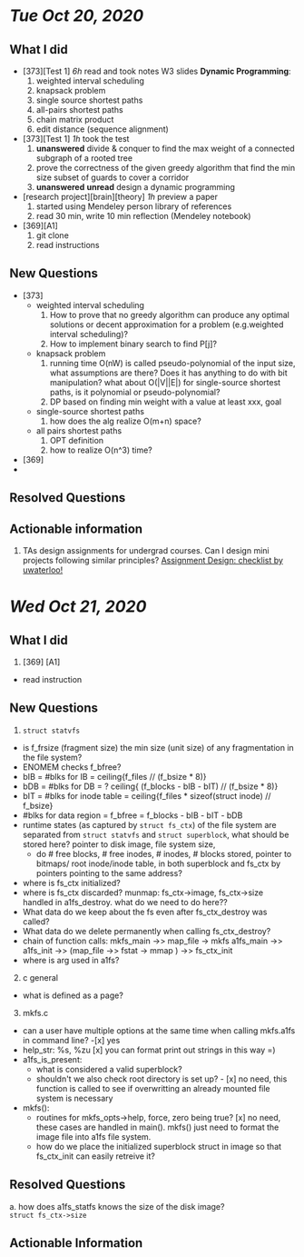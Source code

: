 # *Tue Oct 20, 2020*
## What I did
- [373][Test 1] *6h* read and took notes W3 slides **Dynamic Programming**: 
  1. weighted interval scheduling
  2. knapsack problem 
  3. single source shortest paths 
  4. all-pairs shortest paths
  5. chain matrix product
  5. edit distance (sequence alignment)
- [373][Test 1] *1h* took the test  
  1. **unanswered** divide & conquer to find the max weight of a connected subgraph of a rooted tree
  2. prove the correctness of the given greedy algorithm that find the min size subset of guards to cover a corridor
  3. **unanswered** **unread** design a dynamic programming 
- [research project][brain][theory] *1h* preview a paper 
  1. started using Mendeley person library of references 
  2. read 30 min, write 10 min reflection (Mendeley notebook)
- [369][A1] 
  1. git clone
  2. read instructions 
## New Questions
- [373] 
  - weighted interval scheduling
    1. How to prove that no greedy algorithm can produce any optimal solutions or decent approximation for a problem (e.g.weighted interval scheduling)?
    2. How to implement binary search to find P[j]?
  - knapsack problem
    1. running time O(nW) is called pseudo-polynomial of the input size, what assumptions are there? Does it has anything to do with bit manipulation? what about O(|V||E|) for single-source shortest paths, is it polynomial or pseudo-polynomial?
    2. DP based on finding min weight with a value at least xxx, goal
  - single-source shortest paths
    1. how does the alg realize O(m+n) space?
  - all pairs shortest paths
    1. OPT definition
    2. how to realize O(n^3) time?
 - [369]
  - 
## Resolved Questions

## Actionable information
1. TAs design assignments for undergrad courses. Can I design mini projects following similar principles? 
[Assignment Design: checklist by uwaterloo!](https://uwaterloo.ca/centre-for-teaching-excellence/teaching-resources/teaching-tips/developing-assignments/assignment-design/assignment-design-checklist)

# *Wed Oct 21, 2020*
## What I did 
1. [369] [A1] 
  - read instruction 


## New Questions
1. `struct statvfs`
 
  - is f_frsize (fragment size) the min size (unit size) of any fragmentation in the file system?
  - ENOMEM checks f_bfree? 
  - bIB = #blks for IB = ceiling{f_files // (f_bsize * 8)}
  - bDB = #blks for DB = ? ceiling{ (f_blocks - bIB - bIT) // (f_bsize * 8)}
  - bIT = #blks for inode table = ceiling{f_files * sizeof(struct inode) // f_bsize}
  - #blks for data region = f_bfree = f_blocks - bIB - bIT - bDB
  - runtime states (as captured by `struct fs_ctx`) of the file system are separated from `struct statvfs` and `struct superblock`, what should be stored here? pointer to disk image, file system size, 
    - do # free blocks, # free inodes, # inodes, # blocks stored, pointer to bitmaps/ root inode/inode table, in both superblock and fs_ctx by pointers pointing to the same address?
  - where is fs_ctx initialized? 
  - where is fs_ctx discarded? munmap: fs_ctx->image, fs_ctx->size  handled in a1fs_destroy. what do we need to do here??
  - What data do we keep about the fs even after fs_ctx_destroy was called?
  - What data do we delete permanently when calling fs_ctx_destroy?
  - chain of function calls: mkfs_main ->> map_file -> mkfs
      a1fs_main ->> a1fs_init ->> (map_file ->> fstat -> mmap ) ->> fs_ctx_init
  - where is <mount point> arg used in a1fs?
2. c general
  - what is defined as a page? 
3. mkfs.c
  - can a user have multiple options at the same time when calling mkfs.a1fs in command line? -[x] yes
  - help_str: %s, %zu [x] you can format print out strings in this way =)
  - a1fs_is_present: 
    - what is considered a valid superblock? 
    - shouldn't we also check root directory is set up? - [x] no need, this function is called to see if overwritting an already mounted file system is necessary
  - mkfs():
    - routines for mkfs_opts->help, force, zero being true? [x] no need, these cases are handled in main(). mkfs() just need to format the image file into a1fs file system.
    - how do we place the initialized superblock struct in image so that fs_ctx_init can easily retreive it?
  

## Resolved Questions
 a. how does a1fs_statfs knows the size of the disk image?  
 `struct fs_ctx->size`
## Actionable Information
